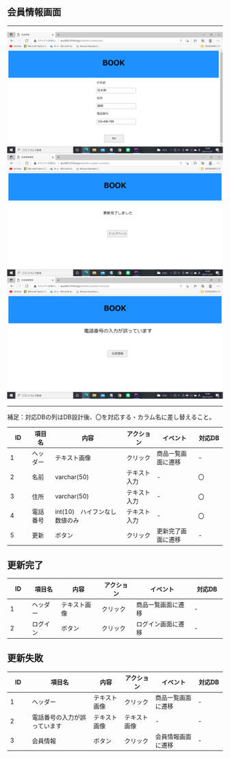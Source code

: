 ## 会員情報画面
*****
<img src="https://github.com/Aso2001219/team/blob/main/%E8%A8%AD%E8%A8%88%E6%9B%B8/%E7%94%BB%E9%9D%A2%E8%A9%B3%E7%B4%B0%E5%9B%B3/img/2021-12-21%20(6).png?raw=true">
<img src="https://github.com/Aso2001219/team/blob/main/%E8%A8%AD%E8%A8%88%E6%9B%B8/%E7%94%BB%E9%9D%A2%E8%A9%B3%E7%B4%B0%E5%9B%B3/img/2021-12-21%20(8).png?raw=true">
<img src="https://github.com/Aso2001219/team/blob/main/%E8%A8%AD%E8%A8%88%E6%9B%B8/%E7%94%BB%E9%9D%A2%E8%A9%B3%E7%B4%B0%E5%9B%B3/img/2021-12-21%20(7).png?raw=true">

*****
補足：対応DBの列はDB設計後、〇を対応する・カラム名に差し替えること。

| ID | 項目名 | 内容 | アクション | イベント | 対応DB　|
|----|------|-----|-----------|----------|--------|
|1　　|ヘッダー|テキスト画像|クリック|商品一覧画面に遷移|-|
|2   |名前  |varchar(50)|テキスト入力|-         |〇      |
|3   |住所|varchar(50)|テキスト入力|-         |〇      |
|4   |電話番号 |int(10)　ハイフンなし数値のみ|テキスト入力|-         |〇      |
|5   |更新|ボタン|クリック|更新完了画面に遷移|-|


## 更新完了
| ID | 項目名 | 内容 | アクション | イベント | 対応DB　|
|----|------|-----|-----------|----------|--------|
|1　　|ヘッダー|テキスト画像|クリック|商品一覧画面に遷移|-|
|2   |ログイン|ボタン|クリック|ログイン画面に遷移|-|

## 更新失敗
| ID | 項目名 | 内容 | アクション | イベント | 対応DB　|
|----|------|-----|-----------|----------|--------|
|1　　|ヘッダー|テキスト画像|クリック|商品一覧画面に遷移|-|
|2   |電話番号の入力が誤っています|テキスト画像|テキスト画像|-|-|
|3   |会員情報|ボタン|クリック|会員情報画面に遷移|-|

